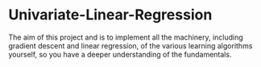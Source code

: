 # Univariate-Linear-Regression
The aim of this project and is to implement all the machinery, including gradient descent and linear regression, of the various learning algorithms yourself, 
so you have a deeper understanding of the fundamentals.

